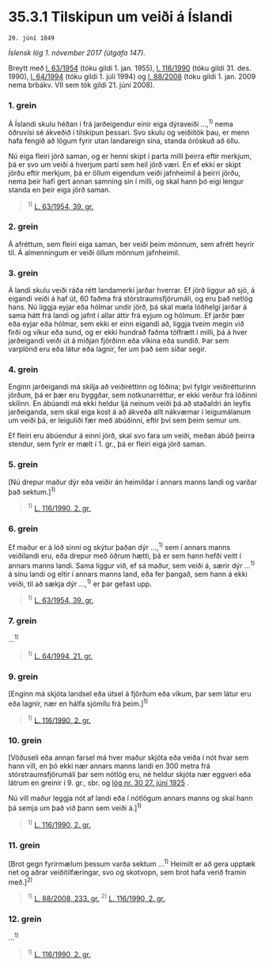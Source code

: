 # 35.3.1 Tilskipun um veiði á Íslandi

`20. júní 1849`

_Íslensk lög 1. nóvember 2017 (útgáfa 147)._

Breytt með
[l. 63/1954](https://althingi.is/altext/stjtnr.html#1954063) (tóku gildi 1. jan. 1955),
[l. 116/1990](https://althingi.is/altext/stjt/1990.116.html) (tóku gildi 31. des. 1990),
[l. 64/1994](https://althingi.is/altext/stjt/1994.064.html) (tóku gildi 1. júlí 1994) og
[l. 88/2008](https://althingi.is/altext/stjt/2008.088.html) (tóku gildi 1. jan. 2009 nema brbákv. VII sem tók gildi 21. júní 2008).

### 1. grein

Á Íslandi skulu héðan í frá jarðeigendur einir eiga dýraveiði …,<sup>1)</sup> nema öðruvísi sé ákveðið í tilskipun þessari. Svo skulu og veiðiítök þau, er menn hafa fengið að lögum fyrir utan landareign sína, standa óröskuð að öllu.

Nú eiga fleiri jörð saman, og er henni skipt í parta milli þeirra eftir merkjum, þá er svo um veiði á hverjum parti sem heil jörð væri. En ef ekki er skipt jörðu eftir merkjum, þá er öllum eigendum veiði jafnheimil á þeirri jörðu, nema þeir hafi gert annan samning sín í milli, og skal hann þó eigi lengur standa en þeir eiga jörð saman.

> <sup>1)</sup> [L. 63/1954, 39. gr.](https://althingi.is/altext/stjtnr.html#1954063?g39)

### 2. grein

Á afréttum, sem fleiri eiga saman, ber veiði þeim mönnum, sem afrétt heyrir til. Á almenningum er veiði öllum mönnum jafnheimil.

### 3. grein

Á landi skulu veiði ráða rétt landamerki jarðar hverrar. Ef jörð liggur að sjó, á eigandi veiði á haf út, 60 faðma frá stórstraumsfjörumáli, og eru það netlög hans. Nú liggja eyjar eða hólmar undir jörð, þá skal mæla lóðhelgi jarðar á sama hátt frá landi og jafnt í allar áttir frá eyjum og hólmum. Ef jarðir þær eða eyjar eða hólmar, sem ekki er einn eigandi að, liggja tveim megin við firði og víkur eða sund, og er ekki hundrað faðma tólfrætt í milli, þá á hver jarðeigandi veiði út á miðjan fjörðinn eða víkina eða sundið. Þar sem varplönd eru eða látur eða lagnir, fer um það sem síðar segir.

### 4. grein

Enginn jarðeigandi má skilja að veiðiréttinn og lóðina; því fylgir veiðirétturinn jörðum, þá er þær eru byggðar, sem notkunarréttur, er ekki verður frá lóðinni skilinn. En ábúandi má ekki heldur ljá neinum veiði þá að staðaldri án leyfis jarðeiganda, sem skal eiga kost á að ákveða allt nákvæmar í leigumálanum um veiði þá, er leiguliði fær með ábúðinni, eftir því sem þeim semur um.

Ef fleiri eru ábúendur á einni jörð, skal svo fara um veiði, meðan ábúð þeirra stendur, sem fyrir er mælt í 1. gr., þá er fleiri eiga jörð saman.

### 5. grein

[Nú drepur maður dýr eða veiðir án heimildar í annars manns landi og varðar það sektum.]<sup>1)</sup> 

> <sup>1)</sup> [L. 116/1990, 2. gr.](https://althingi.is/altext/stjt/1990.116.html)

### 6. grein

Ef maður er á lóð sinni og skýtur þaðan dýr …,<sup>1)</sup> sem í annars manns veiðilandi eru, eða drepur með öðrum hætti, þá er sem hann hefði veitt í annars manns landi. Sama liggur við, ef sá maður, sem veiði á, særir dýr …<sup>1)</sup> á sínu landi og eltir í annars manns land, eða fer þangað, sem hann á ekki veiði, til að sækja dýr …,<sup>1)</sup> er þar gefast upp.

> <sup>1)</sup> [L. 63/1954, 39. gr.](https://althingi.is/altext/stjtnr.html#1954063?g39)

### 7. grein

…<sup>1)</sup> 

> <sup>1)</sup> [L. 64/1994, 21. gr.](https://althingi.is/altext/stjt/1994.064.html#G21)

### 9. grein

[Enginn má skjóta landsel eða útsel á fjörðum eða víkum, þar sem látur eru eða lagnir, nær en hálfa sjómílu frá þeim.]<sup>1)</sup> 

> <sup>1)</sup> [L. 116/1990, 2. gr.](https://althingi.is/altext/stjt/1990.116.html)

### 10. grein

[Vöðuseli eða annan farsel má hver maður skjóta eða veiða í nót hvar sem hann vill, en þó ekki nær annars manns landi en 300 metra frá stórstraumsfjörumáli þar sem nótlög eru, né heldur skjóta nær eggveri eða látrum en greinir í 9. gr., sbr. og [lög nr. 30 27. júní 1925](1925030.md) .

Nú vill maður leggja nót af landi eða í nótlögum annars manns og skal hann þá semja um það við þann sem veiði á.]<sup>1)</sup> 

> <sup>1)</sup> [L. 116/1990, 2. gr.](https://althingi.is/altext/stjt/1990.116.html)

### 11. grein

[Brot gegn fyrirmælum þessum varða sektum …<sup>1)</sup> Heimilt er að gera upptæk net og aðrar veiðitilfæringar, svo og skotvopn, sem brot hafa verið framin með.]<sup>2)</sup> 

> <sup>1)</sup> [L. 88/2008, 233. gr.](https://althingi.is/altext/stjt/2008.088.html#G233) <sup>2)</sup> [L. 116/1990, 2. gr.](https://althingi.is/altext/stjt/1990.116.html)

### 12. grein

…<sup>1)</sup> 

> <sup>1)</sup> [L. 116/1990, 2. gr.](https://althingi.is/altext/stjt/1990.116.html)
